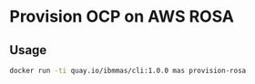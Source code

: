 # Provision OCP on AWS ROSA

## Usage

```bash
docker run -ti quay.io/ibmmas/cli:1.0.0 mas provision-rosa
```
